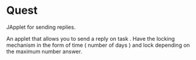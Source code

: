 # Quest
JApplet for sending replies.

An applet that allows you to send a reply on task . 
Have the locking mechanism in the form of time ( number of days ) and lock depending on the maximum number answer.
